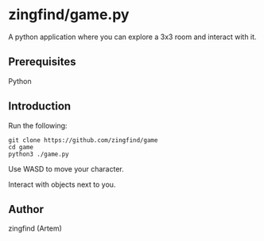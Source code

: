 # zingfind/game.py

A python application where you can explore a 3x3 room and interact with it.

## Prerequisites

Python

## Introduction

Run the following:

```
git clone https://github.com/zingfind/game
cd game
python3 ./game.py
```

Use WASD to move your character.

Interact with objects next to you.

## Author

zingfind (Artem)
